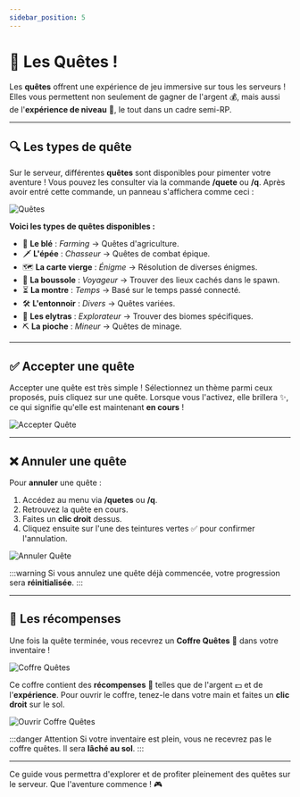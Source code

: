 ```yaml
---
sidebar_position: 5
---
```


# 🏁 Les Quêtes ! 

Les **quêtes** offrent une expérience de jeu immersive sur tous les serveurs ! Elles vous permettent non seulement de gagner de l'argent 💰, mais aussi de l'**expérience de niveau** 🧠, le tout dans un cadre semi-RP.

---

## 🔍 Les types de quête

Sur le serveur, différentes **quêtes** sont disponibles pour pimenter votre aventure ! Vous pouvez les consulter via la commande **/quete** ou **/q**. Après avoir entré cette commande, un panneau s'affichera comme ceci :

![Quêtes](/img/quest/quest.png)

__Voici les types de quêtes disponibles :__

- 🌾 **Le blé** : _Farming_ → Quêtes d'agriculture.
- 🗡️ **L'épée** : _Chasseur_ → Quêtes de combat épique.
- 🗺️ **La carte vierge** : _Énigme_ → Résolution de diverses énigmes.
- 🧭 **La boussole** : _Voyageur_ → Trouver des lieux cachés dans le spawn.
- ⏳ **La montre** : _Temps_ → Basé sur le temps passé connecté.
- 🛠️ **L'entonnoir** : _Divers_ → Quêtes variées.
- 🛬 **Les elytras** : _Explorateur_ → Trouver des biomes spécifiques.
- ⛏️ **La pioche** : _Mineur_ → Quêtes de minage.

---

## ✅ Accepter une quête

Accepter une quête est très simple ! Sélectionnez un thème parmi ceux proposés, puis cliquez sur une quête. Lorsque vous l'activez, elle brillera ✨, ce qui signifie qu'elle est maintenant **en cours** !

![Accepter Quête](/img/quest/image.png)

---

## ❌ Annuler une quête

Pour **annuler** une quête :

1. Accédez au menu via **/quetes** ou **/q**.
2. Retrouvez la quête en cours.
3. Faites un **clic droit** dessus.
4. Cliquez ensuite sur l'une des teintures vertes ✅ pour confirmer l'annulation.

![Annuler Quête](/img/quest/cancelquest.png)

:::warning
Si vous annulez une quête déjà commencée, votre progression sera **réinitialisée**.
:::

---

## 🎁 Les récompenses

Une fois la quête terminée, vous recevrez un **Coffre Quêtes** 🧳 dans votre inventaire !

![Coffre Quêtes](/img/quest/chestquest.png)

Ce coffre contient des **récompenses** 💎 telles que de l'argent 💵 et de l'**expérience**. Pour ouvrir le coffre, tenez-le dans votre main et faites un **clic droit** sur le sol.

![Ouvrir Coffre Quêtes](/img/quest/openchestquest.gif)

:::danger Attention
Si votre inventaire est plein, vous ne recevrez pas le coffre quêtes. Il sera **lâché au sol**.
:::

---

Ce guide vous permettra d'explorer et de profiter pleinement des quêtes sur le serveur. Que l'aventure commence ! 🎮
